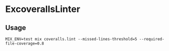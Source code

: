 # ExcoverallsLinter

## Usage

    MIX_ENV=test mix coveralls.lint --missed-lines-threshold=5 --required-file-coverage=0.8



